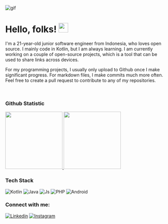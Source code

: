 ![gif](https://64.media.tumblr.com/b52ee81bd5d19dd3f2b70c3421dbd674/tumblr_p9yqzrd7v31wqfvrxo1_500.gifv)

# Hello, folks! <img src="https://raw.githubusercontent.com/MartinHeinz/MartinHeinz/master/wave.gif" width="30px">
I'm a 21-year-old junior software engineer from Indonesia, who loves open source. I mainly code in Kotlin, but I am always learning. I am currently working on a couple of open-source projects, which is a tool that can be used to share links across devices.

For my programming projects, I usually only upload to Github once I make significant progress. For markdown files, I make commits much more often. Feel free to create a pull request to contribute to any of my repositories.

<br>

### Github Statistic
<p align="left">
<a href="https://github.com/dhandyjoe">
  <img height="180em" src="https://github-readme-stats-eight-theta.vercel.app/api?username=dhandyjoe&show_icons=true&theme=algolia&include_all_commits=true&count_private=true"/>
  <img height="180em" src="https://github-readme-stats-eight-theta.vercel.app/api/top-langs/?username=dhandyjoe&layout=compact&langs_count=8&theme=algolia"/>
</a>
</p>


### Tech Stack
![Kotlin](https://img.shields.io/badge/-Kotlin-181717?style=for-the-badge&logo=Kotlin)
![Java](https://img.shields.io/badge/-Java-181717?style=for-the-badge&logo=Java)
![Js](https://img.shields.io/badge/-Javascript-181717?style=for-the-badge&logo=Javascript)
![PHP](https://img.shields.io/badge/-PHP-181717?style=for-the-badge&logo=PHP)
![Android](https://img.shields.io/badge/-Android-181717?style=for-the-badge&logo=Android)

### Connect with me:

[![Linkedin](https://img.shields.io/badge/-LinkedIn-blue?style=flat-circle&logo=LinkedIn&logoColor=white&link=https://www.linkedin.com/in/dhandy-joe/)](https://www.linkedin.com/in/dhandy-joe/)
[![Instagram](https://img.shields.io/badge/-Instagram-red?style=flat-circle&logo=Instagram&logoColor=white&link=https://www.instagram.com/dhandyjoenathan/)](https://www.instagram.com/dhandyjoenathan/)
